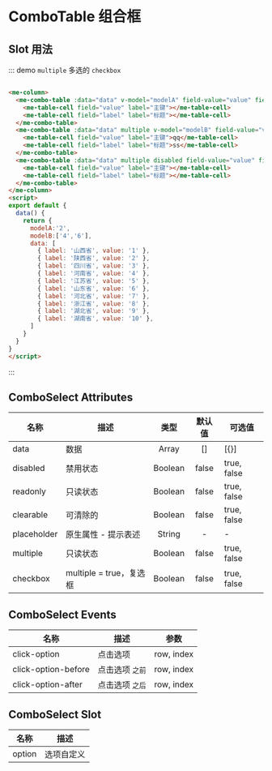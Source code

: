 
# ComboTable 组合框


## Slot 用法
::: demo `multiple` 多选的 `checkbox`
```html

<me-column>
  <me-combo-table :data="data" v-model="modelA" field-value="value" field-label="label">
    <me-table-cell field="value" label="主键"></me-table-cell>
    <me-table-cell field="label" label="标题"></me-table-cell>
  </me-combo-table>
  <me-combo-table :data="data" multiple v-model="modelB" field-value="value" field-label="label">
    <me-table-cell field="value" label="主键">qq</me-table-cell>
    <me-table-cell field="label" label="标题">ss</me-table-cell>
  </me-combo-table>
  <me-combo-table :data="data" multiple disabled field-value="value" field-label="label" :value="['陕西省', '四川省']" >
    <me-table-cell field="value" label="主键"></me-table-cell>
    <me-table-cell field="label" label="标题"></me-table-cell>
  </me-combo-table>
</me-column>
<script>
export default {
  data() {
    return {
      modelA:'2',
      modelB:['4','6'],
      data: [
        { label: '山西省', value: '1' },
        { label: '陕西省', value: '2' },
        { label: '四川省', value: '3' },
        { label: '河南省', value: '4' },
        { label: '江苏省', value: '5' },
        { label: '山东省', value: '6' },
        { label: '河北省', value: '7' },
        { label: '浙江省', value: '8' },
        { label: '湖北省', value: '9' },
        { label: '湖南省', value: '10' },
      ]
    }
  }
}
</script>
```
:::


## ComboSelect Attributes
| 名称        | 描述                    |  类型   | 默认值 | 可选值      |
| ----------- | ----------------------- | :-----: | :----: | ----------- |
| data        | 数据                    |  Array  |   []   | [{}]        |
| disabled    | 禁用状态                | Boolean | false  | true, false |
| readonly    | 只读状态                | Boolean | false  | true, false |
| clearable   | 可清除的                | Boolean | false  | true, false |
| placeholder | 原生属性 - 提示表述     | String  |   -    | -           |
| multiple    | 只读状态                | Boolean | false  | true, false |
| checkbox    | multiple = true，复选框 | Boolean | false  | true, false |

## ComboSelect Events
| 名称                | 描述            |    参数    |
| ------------------- | --------------- | :--------: |
| click-option        | 点击选项        | row, index |
| click-option-before | 点击选项 `之前` | row, index |
| click-option-after  | 点击选项 `之后` | row, index |

## ComboSelect Slot
| 名称   | 描述       |
| ------ | ---------- |
| option | 选项自定义 |